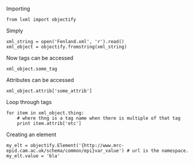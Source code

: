 Importing

    from lxml import objectify

Simply

    xml_string = open('Fenland.xml', 'r').read()
    xml_object = objectify.fromstring(xml_string)
    
Now tags can be accessed

    xml_object.some_tag
    
Attributes can be accessed

    xml_object.attrib['some_attrib']
    
Loop through tags

    for item in xml_object.thing:
        # where thng is a tag name when there is multiple of that tag
        print item.attrib['etc']
        
Creating an element

    my_elt = objectify.Element('{http://www.mrc-epid.cam.ac.uk/schema/common/epi}var_value') # url is the namespace.
    my_elt.value = 'bla'
    
